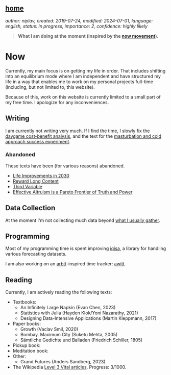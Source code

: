 [home](./index.md)
------------------

*author: niplav, created: 2019-07-24, modified: 2024-07-01, language: english, status: in progress, importance: 2, confidence: highly likely*

> __What I am doing at the moment (inspired by the
> [now movement](https://nownownow.com/about)).__

Now
====

Currently, my main focus is on getting my life in order. That includes
shifting into an equilibrium mode where I am independent and have
structured my life in a way that enables me to work on my personal
projects full-time (including, but not limited to, this website).

Because of this, work on this website is currently limited to a small
part of my free time. I apologize for any inconveniences.

Writing
-------

I am currently not writing very much. If I find the time, I slowly
fix the [daygame cost-benefit analysis](./daygame_cost_benefit.md),
and the text for the [masturbation and cold approach success
experiment](./masturbation_and_attractiveness.md).

### Abandoned

These texts have been (for various reasons) abandoned.

* [Life Improvements in 2030](./attic/life_improvements_2030.html)
* [Reward Long Content](./attic/reward.html)
* [Third Variable](./attic/third.html)
* [Effective Altruism is a Pareto Frontier of Truth and Power](./attic/eacrit.html)

Data Collection
----------------

At the moment I'm not collecting much data beyond [what I usually
gather](./data.md).

Programming
-----------

Most of my programming time is spent improving
[iqisa](https://github.com/niplav/iqisa), a library for handling various
forecasting datasets.

I am also working on an [arbtt](https://arbtt.nomeata.de/)-inspired time
tracker: [awitt](https://github.com/niplav/awitt).

Reading
--------

Currently, I am actively reading the following texts:

* Textbooks:
	* An Infinitely Large Napkin (Evan Chen, 2023)
	* Statistics with Julia (Hayden Klok/Yoni Nazarathy, 2021)
	* Designing Data-Intensive Applications (Martin Kleppmann, 2017)
* Paper books:
	* Growth (Vaclav Smil, 2020)
	* Bombay. Maximum City (Suketu Mehta, 2005)
	* Sämtliche Gedichte und Balladen (Friedrich Schiller, 1805)
* Pickup book:
* Meditation book:
* Other:
	* Grand Futures (Anders Sandberg, 2023)
* The Wikipedia [Level 3 Vital articles](https://en.wikipedia.org/wiki/Wikipedia%3AVital_articles). Progress: 3/1000.
